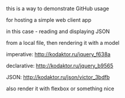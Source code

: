 this is a way to demonstrate GitHub usage

for hosting a simple web client app

in this case - reading and displaying JSON

from a local file, then rendering it with a model

imperative: http://kodaktor.ru/jquery_f638a

declarative: http://kodaktor.ru/jquery_b9565

JSON: http://kodaktor.ru/json/victor_3bdfb



also render it with flexbox or something nice